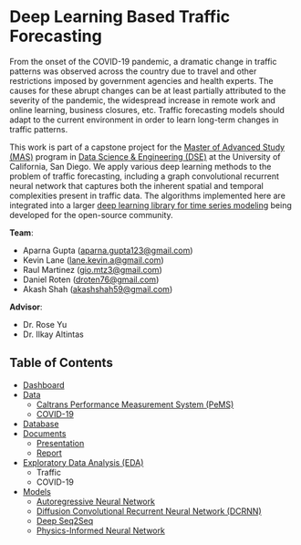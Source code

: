 # Deep Learning Based Traffic Forecasting

From the onset of the COVID-19 pandemic, a dramatic change in traffic patterns was observed across the country due to travel and other restrictions imposed by government agencies and health experts. The causes for these abrupt changes can be at least partially attributed to the severity of the pandemic, the widespread increase in remote work and online learning, business closures, etc. Traffic forecasting models should adapt to the current environment in order to learn long-term changes in traffic patterns.

This work is part of a capstone project for the [Master of Advanced Study (MAS)](https://jacobsschool.ucsd.edu/mas) program in [Data Science & Engineering (DSE)](https://jacobsschool.ucsd.edu/mas/dse) at the University of California, San Diego. We apply various deep learning methods to the problem of traffic forecasting, including a graph convolutional recurrent neural network that captures both the inherent spatial and temporal complexities present in traffic data. The algorithms implemented here are integrated into a larger [deep learning library for time series modeling](https://github.com/Rose-STL-Lab/torchTS) being developed for the open-source community.

**Team**:

- Aparna Gupta (aparna.gupta123@gmail.com)
- Kevin Lane (lane.kevin.a@gmail.com)
- Raul Martinez (gio.mtz3@gmail.com)
- Daniel Roten (droten76@gmail.com)
- Akash Shah (akashshah59@gmail.com)

**Advisor**:

- Dr. Rose Yu
- Dr. Ilkay Altintas

## Table of Contents

- [Dashboard](https://github.com/klane/dse-capstone/tree/main/dashboard)
- [Data](https://github.com/klane/dse-capstone/tree/main/data)
  - [Caltrans Performance Measurement System (PeMS)](https://pems.dot.ca.gov/)
  - [COVID-19](https://github.com/CSSEGISandData/COVID-19)
- [Database](https://github.com/klane/dse-capstone/tree/main/db)
- [Documents](https://github.com/klane/dse-capstone/tree/main/docs)
  - [Presentation](https://github.com/klane/dse-capstone/tree/main/docs/presentation)
  - [Report](https://github.com/klane/dse-capstone/tree/main/docs/report)
- [Exploratory Data Analysis (EDA)](https://github.com/klane/dse-capstone/tree/main/eda)
  - Traffic
  - COVID-19
- [Models](https://github.com/klane/dse-capstone/tree/main/models)
  - [Autoregressive Neural Network](https://github.com/klane/dse-capstone/tree/main/models/autoregressive)
  - [Diffusion Convolutional Recurrent Neural Network (DCRNN)](https://github.com/klane/dse-capstone/tree/main/models/dcrnn)
  - [Deep Seq2Seq](https://github.com/klane/dse-capstone/tree/main/models/seq2seq)
  - [Physics-Informed Neural Network](https://github.com/klane/dse-capstone/tree/main/models/differential_equations)
